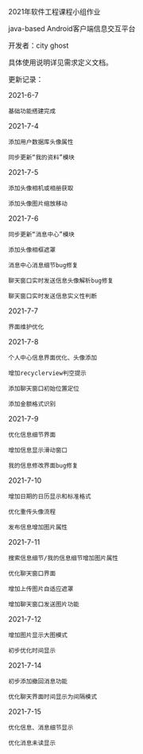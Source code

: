 2021年软件工程课程小组作业

java-based Android客户端信息交互平台

  开发者：city ghost
  
  具体使用说明详见需求定义文档。
  
  更新记录：
  
  2021-6-7
  
    基础功能搭建完成
    
  2021-7-4
  
    添加用户数据库头像属性 
    
    同步更新“我的资料”模块
    
  2021-7-5
  
    添加头像相机或相册获取
  
    添加头像图片缩放移动
    
  2021-7-6
  
    同步更新“消息中心”模块 
    
    添加头像相框遮罩 
    
    消息中心消息细节bug修复
    
    聊天窗口实时发送信息头像解析bug修复
    
    聊天窗口实时发送信息实义性判断
    
  2021-7-7
  
    界面维护优化
    
  2021-7-8
  
    个人中心信息界面优化、头像添加
    
    增加recyclerview判空提示

    添加聊天窗口初始位置定位
    
    添加金额格式识别
    
  2021-7-9
  
    优化信息细节界面
    
    增加信息显示滑动窗口
    
    我的信息修改界面bug修复
    
  2021-7-10
  
    增加日期的日历显示和标准格式
    
    优化重传头像流程
    
    发布信息增加图片属性
    
  2021-7-11
  
    搜索信息细节/我的信息细节增加图片属性 
    
    优化聊天窗口界面

    增加上传图片自适应遮罩

    增加聊天窗口发送图片功能
    
  2021-7-12
  
    增加图片显示大图模式
    
    初步优化时间显示
    
  2021-7-14
  
    初步添加撤回消息功能
    
    优化聊天界面时间显示为间隔模式

  2021-7-15
  
    优化信息、消息细节显示
    
    优化消息未读显示
